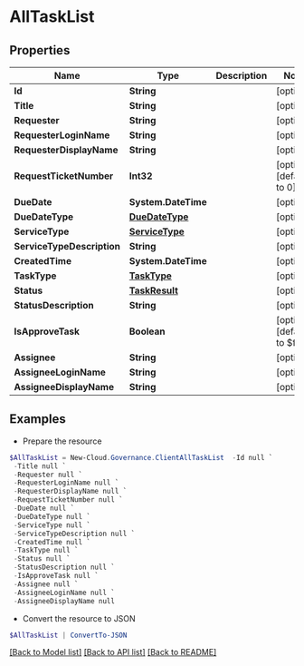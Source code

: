 # AllTaskList
## Properties

Name | Type | Description | Notes
------------ | ------------- | ------------- | -------------
**Id** | **String** |  | [optional] 
**Title** | **String** |  | [optional] 
**Requester** | **String** |  | [optional] 
**RequesterLoginName** | **String** |  | [optional] 
**RequesterDisplayName** | **String** |  | [optional] 
**RequestTicketNumber** | **Int32** |  | [optional] [default to 0]
**DueDate** | **System.DateTime** |  | [optional] 
**DueDateType** | [**DueDateType**](DueDateType.md) |  | [optional] 
**ServiceType** | [**ServiceType**](ServiceType.md) |  | [optional] 
**ServiceTypeDescription** | **String** |  | [optional] 
**CreatedTime** | **System.DateTime** |  | [optional] 
**TaskType** | [**TaskType**](TaskType.md) |  | [optional] 
**Status** | [**TaskResult**](TaskResult.md) |  | [optional] 
**StatusDescription** | **String** |  | [optional] 
**IsApproveTask** | **Boolean** |  | [optional] [default to $false]
**Assignee** | **String** |  | [optional] 
**AssigneeLoginName** | **String** |  | [optional] 
**AssigneeDisplayName** | **String** |  | [optional] 

## Examples

- Prepare the resource
```powershell
$AllTaskList = New-Cloud.Governance.ClientAllTaskList  -Id null `
 -Title null `
 -Requester null `
 -RequesterLoginName null `
 -RequesterDisplayName null `
 -RequestTicketNumber null `
 -DueDate null `
 -DueDateType null `
 -ServiceType null `
 -ServiceTypeDescription null `
 -CreatedTime null `
 -TaskType null `
 -Status null `
 -StatusDescription null `
 -IsApproveTask null `
 -Assignee null `
 -AssigneeLoginName null `
 -AssigneeDisplayName null
```

- Convert the resource to JSON
```powershell
$AllTaskList | ConvertTo-JSON
```

[[Back to Model list]](../README.md#documentation-for-models) [[Back to API list]](../README.md#documentation-for-api-endpoints) [[Back to README]](../README.md)

